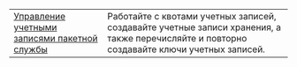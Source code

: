 |  |  |
|---------|---------|
| [Управление учетными записями пакетной службы][1] | Работайте с квотами учетных записей, создавайте учетные записи хранения, а также перечисляйте и повторно создавайте ключи учетных записей. |

[1]: https://azure.microsoft.com/resources/samples/batch-java-manage-batch-accounts/